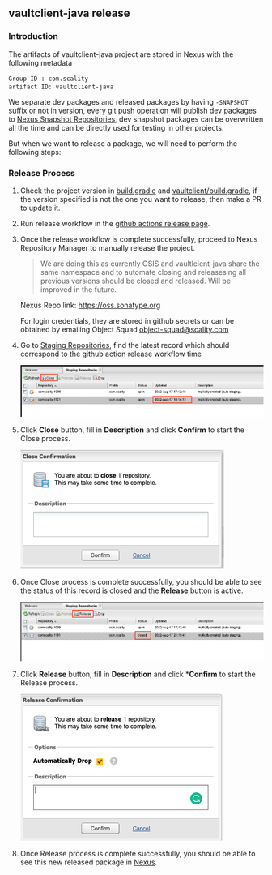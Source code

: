 ## vaultclient-java release

### Introduction

The artifacts of vaultclient-java project are stored in Nexus with the following metadata
```
Group ID : com.scality
artifact ID: vaultclient-java
```
We separate dev packages and released packages by having ``-SNAPSHOT`` suffix or not
in version, every git push operation will publish dev packages to [Nexus Snapshot Repositories](https://oss.sonatype.org/#view-repositories;snapshots~browsestorage),
dev snapshot packages can be overwritten all the time and 
can be directly used for testing in other projects.

But when we want to release a package, we will need to perform the following steps:

### Release Process

1. Check the project version in [build.gradle](../build.gradle#L19) and [vaultclient/build.gradle](../vaultclient/build.gradle#L17),
if the version specified is not the one you want to release, then make a PR to update it.


2. Run release workflow in the [github actions release page](https://github.com/scality/vaultclient-java/actions/workflows/release.yml).


3. Once the release workflow is complete successfully, proceed to Nexus Repository Manager to manually release the project.
   > We are doing this as currently OSIS and vaultlcient-java share the same namespace and to automate closing and 
   > releasesing all previous versions should be closed and released. Will be improved in the future. 
   
    Nexus Repo link: https://oss.sonatype.org

    For login credentials, they are stored in github secrets or can be obtained by emailing Object Squad <object-squad@scality.com>
    
   

4. Go to [Staging Repositories](https://oss.sonatype.org/#stagingRepositories), 
find the latest record which should correspond to the github action release workflow time
   
   ![](./pictures/staging-repositories.png)


5. Click **Close** button, fill in **Description** and click **Confirm** to start the Close process.

   ![](./pictures/close-confirmation.png)


6. Once Close process is complete successfully, you should be able to see the status of 
this record is closed and the **Release** button is active.

   ![](./pictures/staging-repositories-2.png)


7. Click **Release** button, fill in **Description** and click ***Confirm** to start the Release process.

   ![](./pictures/release-confirmation.png)


8. Once Release process is complete successfully, you should be able to see this new released package in [Nexus](https://oss.sonatype.org/#nexus-search;quick~vaultclient).
